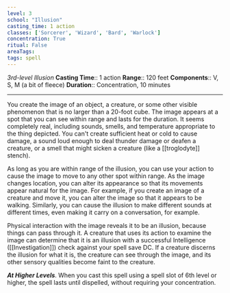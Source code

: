 ```yaml
---
level: 3
school: "Illusion"
casting_time: 1 action
classes: ['Sorcerer', 'Wizard', 'Bard', 'Warlock']
concentration: True
ritual: False
areaTags: 
tags: spell
---
```


_3rd-level Illusion_
**Casting Time**:: 1 action
**Range**:: 120 feet
**Components**:: V, S, M (a bit of fleece)
**Duration**:: Concentration, 10 minutes

---

You create the image of an object, a creature, or some other visible phenomenon that is no larger than a 20-foot cube. The image appears at a spot that you can see within range and lasts for the duration. It seems completely real, including sounds, smells, and temperature appropriate to the thing depicted. You can't create sufficient heat or cold to cause damage, a sound loud enough to deal thunder damage or deafen a creature, or a smell that might sicken a creature (like a [[troglodyte]] stench).

As long as you are within range of the illusion, you can use your action to cause the image to move to any other spot within range. As the image changes location, you can alter its appearance so that its movements appear natural for the image. For example, if you create an image of a creature and move it, you can alter the image so that it appears to be walking. Similarly, you can cause the illusion to make different sounds at different times, even making it carry on a conversation, for example.

Physical interaction with the image reveals it to be an illusion, because things can pass through it. A creature that uses its action to examine the image can determine that it is an illusion with a successful Intelligence ([[Investigation]]) check against your spell save DC. If a creature discerns the illusion for what it is, the creature can see through the image, and its other sensory qualities become faint to the creature.


**_At Higher Levels_**. When you cast this spell using a spell slot of 6th level or higher, the spell lasts until dispelled, without requiring your concentration.


